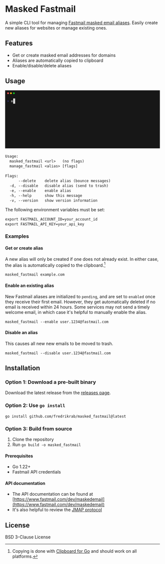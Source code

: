 # Masked Fastmail

A simple CLI tool for managing [Fastmail masked email aliases](https://www.fastmail.com/features/masked-email/).
Easily create new aliases for websites or manage existing ones.

## Features

- Get or create masked email addresses for domains
- Aliases are automatically copied to clipboard
- Enable/disable/delete aliases

## Usage

![demo](./demo.gif)

```text
Usage:
  masked_fastmail <url>   (no flags)
  manage_fastmail <alias> [flags]

Flags:
      --delete    delete alias (bounce messages)
  -d, --disable   disable alias (send to trash)
  -e, --enable    enable alias
  -h, --help      show this message
  -v, --version   show version information
```

The following environment variables must be set:

```shell
export FASTMAIL_ACCOUNT_ID=your_account_id
export FASTMAIL_API_KEY=your_api_key
```

### Examples

#### Get or create alias

A new alias will only be created if one does not already exist.
In either case, the alias is automatically copied to the clipboard.[^1]

[^1]: Copying is done with [Clipboard for Go](https://pkg.go.dev/github.com/atotto/clipboard#section-readme) and should work on all platforms.

```shell
masked_fastmail example.com
```

#### Enable an existing alias

New Fastmail aliases are initialized to `pending`, and are set to `enabled` once they receive their first email.
However, they get automatically deleted if no email is received within 24 hours.
Some services may not send a timely welcome email, in which case it's helpful to manually enable the alias.

```shell
masked_fastmail --enable user.1234@fastmail.com
```

#### Disable an alias

This causes all new new emails to be moved to trash.

```shell
masked_fastmail --disable user.1234@fastmail.com
```

## Installation

### Option 1: Download a pre-built binary

Download the latest release from the [releases page](https://github.com/fredrikrab/masked_fastmail/releases/latest).

### Option 2: Use `go install`

```shell
go install github.com/fredrikrab/masked_fastmail@latest
```

### Option 3: Build from source

1. Clone the repository
2. Run `go build -o masked_fastmail`

#### Prerequisites

- Go 1.22+
- Fastmail API credentials

#### API documentation

- The API documentation can be found at [https://www.fastmail.com/dev/maskedemail](https://www.fastmail.com/dev/maskedemail)
- It's also helpful to review the [JMAP protocol](https://jmap.io/crash-course.html)

## License

BSD 3-Clause License

